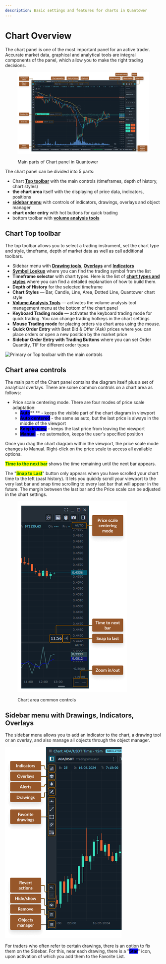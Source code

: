 ```yaml
---
description: Basic settings and features for charts in Quantower
---
```


# Chart Overview

The chart panel is one of the most important panel for an active trader. Accurate market data, graphical and analytical tools are integral components of the panel, which allow you to make the right trading decisions.

<div data-full-width="true">

<figure><img src="../../.gitbook/assets/chart_basic.png" alt=""><figcaption><p>Main parts of Chart panel in Quantower</p></figcaption></figure>

</div>

The chart panel can be divided into 5 parts:

* Chart [**Top toolbar**](./#chart-top-toolbar) with the main controls (timeframes, depth of history, chart styles)
* **the chart area** itself with the displaying of price data, indicators, positions
* [**sidebar menu**](./#sidebar-menu-or-object-toolbar) with controls of indicators, drawings, overlays and object manager
* **chart order entry** with hot buttons for quick trading
* bottom toolbar with [**volume analysis tools**](volume-analysis-tools/)

## Chart Top toolbar

The top toolbar allows you to select a trading instrument, set the chart type and style, timeframe, depth of market data as well as call additional toolbars.

* Sidebar menu with [**Drawing tools**](drawing-tools.md), [**Overlays**](chart-overlays.md) and [**Indicators**](technical-indicators/)
* [**Symbol Lookup**](../../general-settings/instruments-lookup.md) where you can find the trading symbol from the list
* **Timeframe selector** with chart types. Here is the list of [**chart types and styles**](https://help.quantower.com/analytics-panels/chart/chart-types) where you can find a detailed explanation of how to build them.
* **Depth of History** for the selected timeframe
* **Chart Styles** — Bar, Candle, Line, Area, Dotted Line, Quantower chart style
* [**Volume Analysis Tools**](volume-analysis-tools/) — activates the volume analysis tool management menu at the bottom of the chart panel
* **Keyboard Trading mode** — activates the keyboard trading mode for quick trading. You can change trading hotkeys in the chart settings
* **Mouse Trading mode** for placing orders via chart area using the mouse.
* **Quick Order Entry** with Best Bid & Offer (Ask) prices where you can place orders or open a new position by the market price
* **Sidebar Order Entry with Trading Buttons** where you can set Order Quantity, TIF for different order types

![Primary or Top toolbar with the main controls](<../../.gitbook/assets/image (130).png>)

## Chart area controls

The main part of the Chart panel contains the diagram itself plus a set of analytical overlays. There are some common controls on a chart area as follows:

* Price scale centering mode. There are four modes of price scale adaptation:
  * &#x20;<mark style="background-color:blue;">**Auto**</mark>** ** - keeps the visible part of the chart diagram in viewport
  * &#x20;<mark style="background-color:blue;">**Auto centered**</mark> - the same as auto, but the last price is always in the middle of the viewport
  * &#x20;<mark style="background-color:blue;">**Keep in view**</mark> - keeps the last price from leaving the viewport
  * &#x20;<mark style="background-color:blue;">**Manual**</mark> - no automation, keeps the user's specified position

Once you drag the chart diagram within the viewport, the price scale mode changes to Manual. Right-click on the price scale to access all available options.

<mark style="color:green;">**Time to the next bar**</mark> shows the time remaining until the next bar appears.

The "<mark style="color:green;">**Snap to Last**</mark>" button only appears when you have scrolled your chart time to the left (past history). It lets you quickly scroll your viewport to the very last bar and snap time scrolling to every last bar that will appear in the future. The margin between the last bar and the Price scale can be adjusted in the chart settings.

<figure><img src="../../.gitbook/assets/Frame 38.png" alt=""><figcaption><p>Chart area common controls</p></figcaption></figure>



## Sidebar menu with Drawings, Indicators, Overlays

The sidebar menu allows you to add an indicator to the chart, a drawing tool or an overlay, and also manage all objects through the object manager.

![An overview of Sidebar menu with indicators, drawings and overlays](<../../.gitbook/assets/Group 13711.png>)

For traders who often refer to certain drawings, there is an option to fix them on the Sidebar. For this, near each drawing, there is a "<mark style="background-color:blue;">**Star**</mark>" icon, upon activation of which you add them to the Favorite List.


